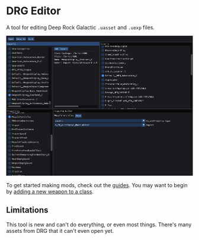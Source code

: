 # DRG Editor

A tool for editing Deep Rock Galactic `.uasset` and `.uexp` files.

![Screenshot of the program](/images/overview.png)

To get started making mods, check out the [guides](/guides/readme.md). You
may want to begin by [adding a new weapon to a class](/guides/add-weapon.md).

## Limitations

This tool is new and can't do everything, or even most things. There's many
assets from DRG that it can't even open yet.
